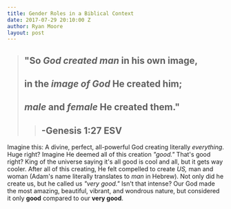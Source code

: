 ```yaml
---
title: Gender Roles in a Biblical Context
date: 2017-07-29 20:10:00 Z
author: Ryan Moore
layout: post
---
```


> ## "So *God created man* in his own image,
>
> ## in the *image of God* He created him;
>
> ## *male* and *female* He created them."
>
> > ## -Genesis 1:27 ESV

Imagine this: A divine, perfect, all-powerful God creating literally *everything*. Huge right? Imagine He deemed all of this creation *"good."* That's good right? King of the universe saying it's all good is cool and all, but it gets way cooler. After all of this creating, He felt compelled to create *US,* man and woman (Adam's name literally translates to *man* in Hebrew). Not only did he create us, but he called us *"very good."* Isn't that intense? Our God made the most amazing, beautiful, vibrant, and wondrous nature, but considered it only **good** compared to our **very good**.